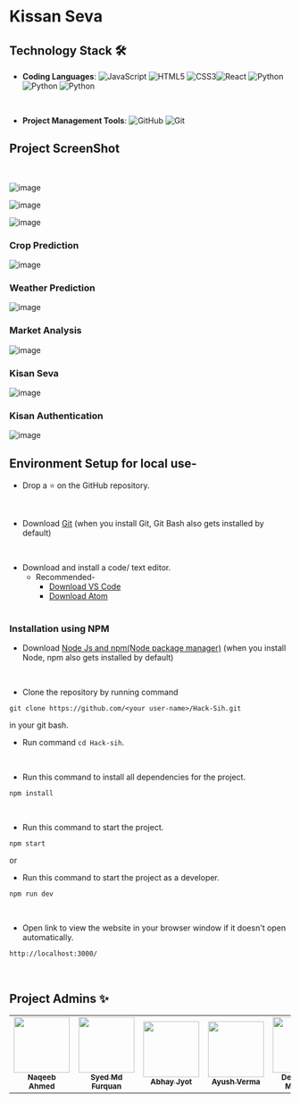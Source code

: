 # Kissan Seva
<div align="center">

</div>

## Technology Stack 🛠️


- **Coding Languages**: <img alt="JavaScript" src="https://img.shields.io/badge/javascript%20-%23323330.svg?&style=for-the-badge&logo=javascript&logoColor=%23F7DF1E"/> <img alt="HTML5" src="https://img.shields.io/badge/html5%20-%23E34F26.svg?&style=for-the-badge&logo=html5&logoColor=white"/> <img alt="CSS3" src="https://img.shields.io/badge/css3%20-%231572B6.svg?&style=for-the-badge&logo=css3&logoColor=white"/><img alt="React" src="https://img.shields.io/badge/react%20-%231572B6.svg?&style=for-the-badge&logo=react&logoColor=white"/> <img alt="Python" src="https://img.shields.io/badge/python%20-%231572B6.svg?&style=for-the-badge&logo=python&logoColor=white"/>  <img alt="Python" src="https://img.shields.io/badge/chartjs%20-%231572B6.svg?&style=for-the-badge&logo=chartjs&logoColor=white"/>  <img alt="Python" src="https://img.shields.io/badge/restapi%20-%231572B6.svg?&style=for-the-badge&logo=restapi&logoColor=white"/>
 <img alt="" src="https://img.shields.io/badge/chartjs%20-%231572B6.svg?&style=for-the-badge&logo=chartjs&logoColor=white"/>
 <img alt="" src="https://img.shields.io/badge/Machine Learning%20-%231572B6.svg?&style=for-the-badge&logo=chartjs&logoColor=white"/>

- **Project Management Tools**: <img alt="GitHub" src="https://img.shields.io/badge/github%20-%23121011.svg?&style=for-the-badge&logo=github&logoColor=white"/> <img alt="Git" src="https://img.shields.io/badge/git%20-%23F05033.svg?&style=for-the-badge&logo=git&logoColor=white"/>


## Project ScreenShot

</br>

![image](https://user-images.githubusercontent.com/71391631/163386032-abe4adc1-19c4-4bb1-af4d-b250e14ba72d.png)

![image](https://user-images.githubusercontent.com/71391631/163386393-d2528afb-6990-4944-ad25-e6321d6df466.png)

![image](https://user-images.githubusercontent.com/71391631/163386496-995aaac9-ff5e-455e-9560-c3ae65a3e394.png)

### Crop Prediction
![image](https://user-images.githubusercontent.com/71391631/163386590-8742a66d-814c-47ff-9069-dbb98d95c6d1.png)

### Weather Prediction 
![image](https://user-images.githubusercontent.com/71391631/163386810-e5caace8-b70a-4c18-b668-96b3bad5d479.png)


### Market Analysis
![image](https://user-images.githubusercontent.com/71391631/163386950-42bf51c5-5cd1-42b8-b4d7-f3e2e39ec2c3.png)

### Kisan Seva 
![image](https://user-images.githubusercontent.com/71391631/163387110-4a0fdb1c-5e70-46fd-aa22-bc69c4d8bca0.png)

### Kisan Authentication
![image](https://user-images.githubusercontent.com/71391631/163387190-8e9b659f-f6cc-45c7-9cae-684a9ec455a4.png)




## Environment Setup for local use-

* Drop a :star: on the GitHub repository.
<br/>

* Download [Git](https://git-scm.com/downloads) (when you install Git, Git Bash also gets installed by default)
<br/>

* Download and install a code/ text editor.
    - Recommended-
        - [Download VS Code](https://code.visualstudio.com/download)
        - [Download Atom](https://atom.io/)
<br/> <br/>

### Installation using NPM 

* Download [Node Js and npm(Node package manager)](https://nodejs.org/en/) (when you install Node, npm also gets installed by default)
<br/>


* Clone the repository by running command
```
git clone https://github.com/<your user-name>/Hack-Sih.git
```
in your git bash.
<br/>

* Run command `cd Hack-sih`.
<br/>

* Run this command to install all dependencies for the project.
```
npm install
```

<br/>

* Run this command to start the project.
```
npm start
```

or

* Run this command to start the project as a developer.
```
npm run dev
```
<br/>

* Open link to view the website in your browser window if it doesn't open automatically.
```
http://localhost:3000/
```
<br/>

## Project Admins ✨
<table>
  <tr>
    <td align="center"><a href="https://github.com/naqeeb2710"><img src="https://avatars.githubusercontent.com/u/36132542?s=400&u=f85fc63c2558ba38d0f04e67446b4820f44821a7&v=4" width="100px;" alt=""/><br /><sub><b>Naqeeb Ahmed<br/>
    <td align="center"><a href="https://github.com/Furquan712"><img src="https://avatars.githubusercontent.com/u/78477491?v=4" width="100px;" alt=""/><br /><sub><b>Syed Md Furquan<br/>
    <td align="center"><a href="https://github.com/Abhay-Jyot7"><img src="https://avatars.githubusercontent.com/u/69236361?v=4" width="100px;" alt=""/><br /><sub><b>Abhay Jyot<br/>
    <td align="center"><a href="https://github.com/ayush02av"><img src="https://avatars.githubusercontent.com/u/67556456?v=4" width="100px;" alt=""/><br /><sub><b>Ayush Verma<br/>
    <td align="center"><a href="https://github.com/mahajandeepakshi03"><img src="https://avatars.githubusercontent.com/u/72102234?v=4" width="100px;" alt=""/><br /><sub><b>Deepakshi Mahajan<br/>
    <td align="center"><a href="https://github.com/rajraii"><img src="https://avatars.githubusercontent.com/u/71391631?v=4" width="100px;" alt=""/><br /><sub><b> Raj Rai<br/>
     
  </tr>
</table>


